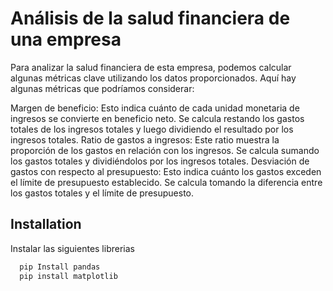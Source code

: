 
# Análisis de la salud financiera de una empresa

Para analizar la salud financiera de esta empresa, podemos calcular algunas métricas clave utilizando los datos proporcionados. Aquí hay algunas métricas que podríamos considerar:

Margen de beneficio: Esto indica cuánto de cada unidad monetaria de ingresos se convierte en beneficio neto. Se calcula restando los gastos totales de los ingresos totales y luego dividiendo el resultado por los ingresos totales.
Ratio de gastos a ingresos: Este ratio muestra la proporción de los gastos en relación con los ingresos. Se calcula sumando los gastos totales y dividiéndolos por los ingresos totales.
Desviación de gastos con respecto al presupuesto: Esto indica cuánto los gastos exceden el límite de presupuesto establecido. Se calcula tomando la diferencia entre los gastos totales y el límite de presupuesto.


## Installation

Instalar las siguientes librerias 

```bash
  pip Install pandas
  pip install matplotlib
```
    

